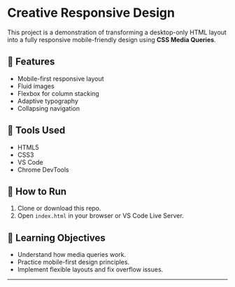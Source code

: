 
# Creative Responsive Design

This project is a demonstration of transforming a desktop-only HTML layout into a fully responsive mobile-friendly design using **CSS Media Queries**.

## 📱 Features
- Mobile-first responsive layout
- Fluid images
- Flexbox for column stacking
- Adaptive typography
- Collapsing navigation

## 🧰 Tools Used
- HTML5
- CSS3
- VS Code
- Chrome DevTools

## 🚀 How to Run
1. Clone or download this repo.
2. Open `index.html` in your browser or VS Code Live Server.

## 🎯 Learning Objectives
- Understand how media queries work.
- Practice mobile-first design principles.
- Implement flexible layouts and fix overflow issues.

---

